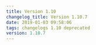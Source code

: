 ```yaml
---
title: Version 1.10
changelog_title: Version 1.10.7
date: 2019-01-03 09:58:06 
tags: changelogs 1.10 deprecated
version: 1.10.7
---
```

<script src="https://gist.github.com/spinnaker-release/8c6e6abe2a0016b823b900523e82cba1.js"/>
